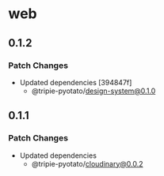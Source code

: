 # web

## 0.1.2

### Patch Changes

- Updated dependencies [394847f]
  - @tripie-pyotato/design-system@0.1.0

## 0.1.1

### Patch Changes

- Updated dependencies
  - @tripie-pyotato/cloudinary@0.0.2

